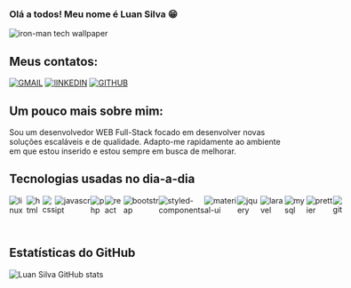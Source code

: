 ### Olá a todos! Meu nome é Luan Silva 😁

![iron-man tech wallpaper](https://github.com/luan-s1lva/luan-s1lva/assets/107325426/d8f32b40-9752-4cfd-be23-a87b341ee042)

## Meus contatos:

[![GMAIL](https://img.shields.io/badge/Gmail-D14836?style=for-the-badge&logo=gmail&logoColor=white)](l.carmmo141@gmail.com) [![lINKEDIN](https://img.shields.io/badge/LinkedIn-0077B5?style=for-the-badge&logo=linkedin&logoColor=white)](https://www.linkedin.com/in/luan-silva-25303821a/) [![GITHUB](https://img.shields.io/badge/GitHub-100000?style=for-the-badge&logo=github&logoColor=white)](https://github.com/luan-s1lva)

## Um pouco mais sobre mim:
Sou um desenvolvedor WEB Full-Stack focado em desenvolver novas soluções escaláveis e de qualidade. Adapto-me rapidamente ao ambiente em que estou inserido e estou sempre em busca de melhorar.

## Tecnologias usadas no dia-a-dia
<div style="display:flex;">
  <img style="padding-bottom:10px;" align="center" alt="linux" src="https://img.shields.io/badge/Linux-FCC624?style=for-the-badge&logo=linux&logoColor=black"/>
  <img align="center" alt="html" src="https://img.shields.io/badge/HTML-239120?style=for-the-badge&logo=html5&logoColor=white"/>
  <img align="center" alt="css" src="https://img.shields.io/badge/CSS-239120?&style=for-the-badge&logo=css3&logoColor=white"/>
  <img align="center" alt="javascript" src="https://img.shields.io/badge/JavaScript-F7DF1E?style=for-the-badge&logo=javascript&logoColor=black"/>
  <img align="center" alt="php" src="https://img.shields.io/badge/PHP-777BB4?style=for-the-badge&logo=php&logoColor=white"/>
  <img align="center" alt="react" src="https://img.shields.io/badge/React-20232A?style=for-the-badge&logo=react&logoColor=61DAFB"/>
  <img align="center" alt="bootstrap" src="https://img.shields.io/badge/Bootstrap-563D7C?style=for-the-badge&logo=bootstrap&logoColor=white"/>
  <img align="center" alt="styled-components" src="https://img.shields.io/badge/styled--components-DB7093?style=for-the-badge&logo=styled-components&logoColor=white"/>
  <img align="center" alt="material-ui" src="https://img.shields.io/badge/Material--UI-0081CB?style=for-the-badge&logo=material-ui&logoColor=white"/>
  <img align="center" alt="jquery" src="https://img.shields.io/badge/jQuery-0769AD?style=for-the-badge&logo=jquery&logoColor=white"/>
  <img align="center" alt="laravel" src="https://img.shields.io/badge/Laravel-FF2D20?style=for-the-badge&logo=laravel&logoColor=white"/>
  <img align="center" alt="mysql" src="https://img.shields.io/badge/MySQL-00000F?style=for-the-badge&logo=mysql&logoColor=white"/>
  <img align="center" alt="prettier" src="https://img.shields.io/badge/prettier-1A2C34?style=for-the-badge&logo=prettier&logoColor=F7BA3E"/>
  <img align="center" alt="git" src="https://img.shields.io/badge/GIT-E44C30?style=for-the-badge&logo=git&logoColor=white"/>
</div>
<br>

## Estatísticas do GitHub

![Luan Silva GitHub stats](https://github-readme-stats.vercel.app/api?username=luan-s1lva&theme=transparent&show_icons=true)


